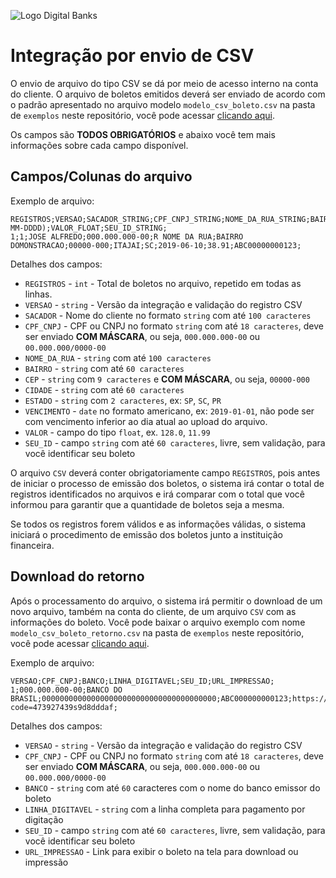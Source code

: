 ![Logo Digital Banks](https://i.imgur.com/0eHP030.jpg?raw=true)
# Integração por envio de CSV
O envio de arquivo do tipo CSV se dá por meio de acesso interno na conta do cliente. O arquivo de boletos emitidos deverá ser enviado de acordo com o padrão apresentado no arquivo modelo `modelo_csv_boleto.csv` na pasta de `exemplos` neste repositório, você pode acessar [clicando aqui](https://github.com/DigitalBanks/manual-integracao-boletos/tree/master/exemplos).

Os campos são **TODOS OBRIGATÓRIOS** e abaixo você tem mais informações sobre cada campo disponível.

## Campos/Colunas do arquivo
Exemplo de arquivo:
```csv
REGISTROS;VERSAO;SACADOR_STRING;CPF_CNPJ_STRING;NOME_DA_RUA_STRING;BAIRRO_STRING;CEP_STRING;CIDADE_STRING;ESTADO_STRING;VENCIMENTO_DATE(YYYY-MM-DDDD);VALOR_FLOAT;SEU_ID_STRING;
1;1;JOSE ALFREDO;000.000.000-00;R NOME DA RUA;BAIRRO DOMONSTRACAO;00000-000;ITAJAI;SC;2019-06-10;38.91;ABC00000000123;
```

Detalhes dos campos:
* `REGISTROS` - `int` - Total de boletos no arquivo, repetido em todas as linhas.
* `VERSAO` - `string` - Versão da integração e validação do registro CSV
* `SACADOR` - Nome do cliente no formato `string` com até `100 caracteres`
* `CPF_CNPJ` - CPF ou CNPJ no formato `string` com até `18 caracteres`, deve ser enviado **COM MÁSCARA**, ou seja, `000.000.000-00` ou `00.000.000/0000-00`
* `NOME_DA_RUA` - `string` com até `100 caracteres`
* `BAIRRO` - `string` com até `60 caracteres`
* `CEP` - `string` com `9 caracteres` e **COM MÁSCARA**, ou seja, `00000-000`
* `CIDADE` - `string` com até `60 caracteres`
* `ESTADO` - `string` com `2 caracteres`, ex: `SP`, `SC`, `PR`
* `VENCIMENTO` - `date` no formato americano, ex: `2019-01-01`, não pode ser com vencimento inferior ao dia atual ao upload do arquivo.
* `VALOR` - campo do tipo `float`, ex. `128.0`, `11.99`
* `SEU_ID` - campo `string` com até `60 caracteres`, livre, sem validação, para você identificar seu boleto

O arquivo `CSV` deverá conter obrigatoriamente campo `REGISTROS`, pois antes de iniciar o processo de emissão dos boletos, o sistema irá contar o total de registros identificados no arquivos e irá comparar com o total que você informou para garantir que a quantidade de boletos seja a mesma.

Se todos os registros forem válidos e as informações válidas, o sistema iniciará o procedimento de emissão dos boletos junto a instituição financeira.

## Download do retorno
Após o processamento do arquivo, o sistema irá permitir o download de um novo arquivo, também na conta do cliente, de um arquivo `CSV` com as informações do boleto. Você pode baixar o arquivo exemplo com nome `modelo_csv_boleto_retorno.csv` na pasta de `exemplos` neste repositório, você pode acessar [clicando aqui](https://github.com/DigitalBanks/manual-integracao-boletos/tree/master/exemplos).

Exemplo de arquivo:
```csv
VERSAO;CPF_CNPJ;BANCO;LINHA_DIGITAVEL;SEU_ID;URL_IMPRESSAO;
1;000.000.000-00;BANCO DO BRASIL;000000000000000000000000000000000000000;ABC000000000123;https://server.nomedainstituicao.com/api/exemplo/emissao/boleto?code=473927439s9d8dddaf;
```

Detalhes dos campos:
* `VERSAO` - `string` - Versão da integração e validação do registro CSV
* `CPF_CNPJ` - CPF ou CNPJ no formato `string` com até `18 caracteres`, deve ser enviado **COM MÁSCARA**, ou seja, `000.000.000-00` ou `00.000.000/0000-00`
* `BANCO` - `string` com até `60` caracteres com o nome do banco emissor do boleto
* `LINHA_DIGITAVEL` - `string` com a linha completa para pagamento por digitação
* `SEU_ID` - campo `string` com até `60 caracteres`, livre, sem validação, para você identificar seu boleto
* `URL_IMPRESSAO` - Link para exibir o boleto na tela para download ou impressão

